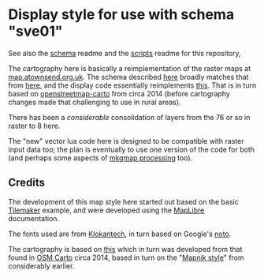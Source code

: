 # Display style for use with schema "sve01"

See also the [schema](https://github.com/SomeoneElseOSM/SomeoneElse-vector-extract/blob/main/resources/README_sve01.md) readme and the [scripts](https://github.com/SomeoneElseOSM/SomeoneElse-vector-web-display/blob/main/README.md) readme for this repository,

The cartography here is basically a reimplementation of the raster maps at [map.atownsend.org.uk](https://map.atownsend.org.uk/).  The schema described [here](https://github.com/SomeoneElseOSM/SomeoneElse-vector-extract/blob/main/resources/README_sve01.md) broadly matches that from [here](https://github.com/SomeoneElseOSM/SomeoneElse-style), and the display code essentially reimplements [this](https://github.com/SomeoneElseOSM/openstreetmap-carto-AJT).  That is in turn based on [openstreetmap-carto](https://github.com/gravitystorm/openstreetmap-carto) from circa 2014 (before cartography changes made that challenging to use in rural areas).

There has been a _considerable_ consolidation of layers from the 76 or so in raster to 8 here.

The "new" vector lua code here is designed to be compatible with raster input data too; the plan is eventually to use one version of the code for both (and perhaps some aspects of [mkgmap processing](https://github.com/SomeoneElseOSM/mkgmap_style_ajt/blob/master/transform_03.lua) too).

## Credits

The development of this map style here started out based on the basic [Tilemaker](https://github.com/systemed/tilemaker/tree/master/server/static) example, and were developed using the [MapLibre](https://maplibre.org/maplibre-style-spec/) documentation.  

The fonts used are from [Klokantech](https://github.com/klokantech/klokantech-gl-fonts), in turn based on Google's [noto](https://fonts.google.com/noto).

The cartography is based on [this](https://map.atownsend.org.uk/maps/map/map.html) which in turn was developed from that found in [OSM Carto](https://wiki.openstreetmap.org/wiki/OpenStreetMap_Carto#Forks_and_independent_deployments) circa 2014, based in turn on the "[Mapnik style](https://github.com/openstreetmap/mapnik-stylesheets)" from considerably earlier.

